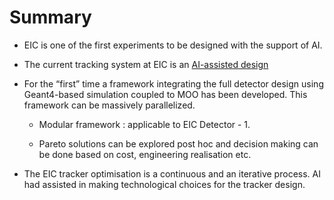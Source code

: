 # Summary

+ EIC is one of the first experiments to be designed with the support of AI.

+ The current tracking system at EIC is an [AI-assisted design](https://doi.org/10.48550/arXiv.2205.09185)

+ For the “first” time a framework integrating the full detector design using Geant4-based simulation coupled to MOO has been developed. This framework can be massively parallelized.

  + Modular framework : applicable to EIC Detector - 1.

  + Pareto solutions can be explored post hoc and decision making can be done based on cost, engineering realisation etc.

+ The EIC tracker optimisation is a continuous and an iterative process. AI had assisted in making technological choices for the tracker design.
